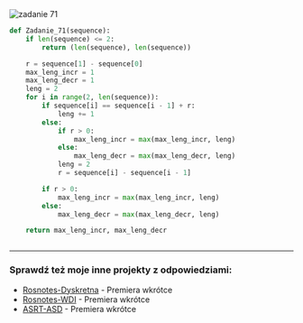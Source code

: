 <picture>
  <source srcset="../../srt/zbior_zadan/71.png" media="(prefers-color-scheme: light)">
  <source srcset="../../srt/zbior_zadan/black_71.png" media="(prefers-color-scheme: dark)">
  <img src="../../srt/zbior_zadan/black_71.png" alt="zadanie 71">
</picture>

```python
def Zadanie_71(sequence):
    if len(sequence) <= 2:
        return (len(sequence), len(sequence))

    r = sequence[1] - sequence[0]
    max_leng_incr = 1
    max_leng_decr = 1
    leng = 2
    for i in range(2, len(sequence)):
        if sequence[i] == sequence[i - 1] + r:
            leng += 1
        else:
            if r > 0:
                max_leng_incr = max(max_leng_incr, leng)
            else:
                max_leng_decr = max(max_leng_decr, leng)
            leng = 2
            r = sequence[i] - sequence[i - 1]

        if r > 0:
            max_leng_incr = max(max_leng_incr, leng)
        else:
            max_leng_decr = max(max_leng_decr, leng)

    return max_leng_incr, max_leng_decr



```

---
### Sprawdź też moje inne projekty z odpowiedziami:
- [Rosnotes-Dyskretna](https://github.com/kamilGie/Rosnotes-Dyskretna) - Premiera wkrótce
- [Rosnotes-WDI](https://github.com/kamilGie/Rosnotes-WDI) - Premiera wkrótce
- [ASRT-ASD](https://github.com/kamilGie/Rosnotes-Dyskretna) - Premiera wkrótce

